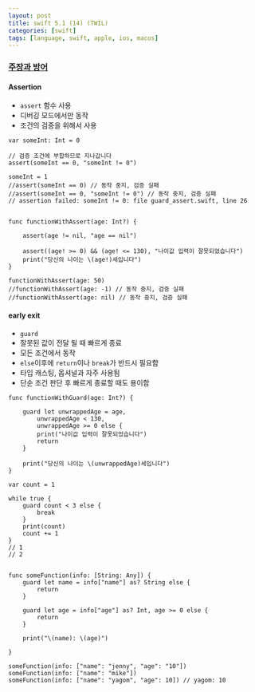 ```yaml
---
layout: post
title: swift 5.1 (14) (TWIL)
categories: [swift]
tags: [language, swift, apple, ios, macos]
---
```


### [주장과 방어](https://yagom.github.io/swift_basic/contents/18_assert_guard/)



#### Assertion

- `assert` 함수 사용
- 디버깅 모드에서만 동작
- 조건의 검증을 위해서 사용

```
var someInt: Int = 0

// 검증 조건에 부합하므로 지나갑니다
assert(someInt == 0, "someInt != 0")

someInt = 1
//assert(someInt == 0) // 동작 중지, 검증 실패
//assert(someInt == 0, "someInt != 0") // 동작 중지, 검증 실패
// assertion failed: someInt != 0: file guard_assert.swift, line 26


func functionWithAssert(age: Int?) {
    
    assert(age != nil, "age == nil")
    
    assert((age! >= 0) && (age! <= 130), "나이값 입력이 잘못되었습니다")
    print("당신의 나이는 \(age!)세입니다")
}

functionWithAssert(age: 50)
//functionWithAssert(age: -1) // 동작 중지, 검증 실패
//functionWithAssert(age: nil) // 동작 중지, 검증 실패
```

#### early exit

- `guard`
- 잘못된 값이 전달 될 때 빠르게 종료
- 모든 조건에서 동작
- `else`이후에 `return`이나 `break`가 반드시 필요함
- 타입 캐스팅, 옵셔널과 자주 사용됨
- 단순 조건 판단 후 빠르게 종료할 때도 용이함

```
func functionWithGuard(age: Int?) {
    
    guard let unwrappedAge = age,
        unwrappedAge < 130,
        unwrappedAge >= 0 else {
        print("나이값 입력이 잘못되었습니다")
        return
    }
    
    print("당신의 나이는 \(unwrappedAge)세입니다")
}

var count = 1

while true {
    guard count < 3 else {
        break
    }
    print(count)
    count += 1
}
// 1
// 2


func someFunction(info: [String: Any]) {
    guard let name = info["name"] as? String else {
        return
    }
    
    guard let age = info["age"] as? Int, age >= 0 else {
        return
    }
    
    print("\(name): \(age)")
    
}

someFunction(info: ["name": "jenny", "age": "10"])
someFunction(info: ["name": "mike"])
someFunction(info: ["name": "yagom", "age": 10]) // yagom: 10
```